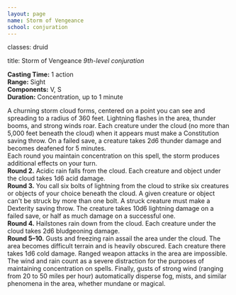 ```yaml
---
layout: page
name: Storm of Vengeance
school: conjuration
---
```

classes: druid

title: Storm of Vengeance 
_9th-level conjuration_ 

**Casting Time:** 1 action    
**Range:** Sight    
**Components:** V, S    
**Duration:** Concentration, up to 1 minute 

A churning storm cloud forms, centered on a point you can see and spreading to a radius of 360 feet. Lightning flashes in the area, thunder booms, and strong winds roar. Each creature under the cloud (no more than 5,000 feet beneath the cloud) when it appears must make a Constitution saving throw. On a failed save, a creature takes 2d6 thunder damage and becomes deafened for 5 minutes.    
Each round you maintain concentration on this spell, the storm produces additional effects on your turn.    
**Round 2.** Acidic rain falls from the cloud. Each creature and object under the cloud takes 1d6 acid damage.    
**Round 3.** You call six bolts of lightning from the cloud to strike six creatures or objects of your choice beneath the cloud. A given creature or object can't be struck by more than one bolt. A struck creature must make a Dexterity saving throw. The creature takes 10d6 lightning damage on a failed save, or half as much damage on a successful one.    
**Round 4.** Hailstones rain down from the cloud. Each creature under the cloud takes 2d6 bludgeoning damage.    
**Round 5–10.** Gusts and freezing rain assail the area under the cloud. The area becomes difficult terrain and is heavily obscured. Each creature there takes 1d6 cold damage. Ranged weapon attacks in the area are impossible. The wind and rain count as a severe distraction for the purposes of maintaining concentration on spells. Finally, gusts of strong wind (ranging from 20 to 50 miles per hour) automatically disperse fog, mists, and similar phenomena in the area, whether mundane or magical.